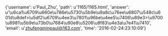 {'username': u'Paul_Zhu', 'path': u'1165/1165.html', 'answer': u'\u6ca1\u6709\u660e\u786e\u5730\u5b9e\u9a8c\u76ee\u6807\u548c\u601d\u8def>\u5df2\u6709\u4ee3\u7801\u96be\u4ee5\u7406\u89e3>\u9700\u8981\u5b9e\u73b0\u7684\u90e8\u5206\u8f83\u4e3a\u7e41\u7410', 'email': u'zhufengminpaul@163.com', 'time': '2016-02-24:23:10:09'}
